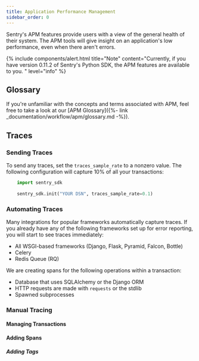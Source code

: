 ```yaml
---
title: Application Performance Management
sidebar_order: 0
---
```


Sentry's APM features provide users with a view of the general health of their system. The APM tools will give insight on an application's low performance, even when there aren't errors.

{% include components/alert.html
title="Note"
content="Currently, if you have version 0.11.2 of Sentry's Python SDK, the APM features are available to you. "
level="info"
%}

## Glossary
If you're unfamiliar with the concepts and terms associated with APM, feel free to take a look at our [APM Glossary]({%- link _documentation/workflow/apm/glossary.md -%}). 

## Traces

### Sending Traces
To send any traces, set the `traces_sample_rate`
to a nonzero value. The following configuration will capture 10% of
all your transactions:

```python
    import sentry_sdk
    
    sentry_sdk.init("YOUR DSN", traces_sample_rate=0.1)
```

### Automating Traces
Many integrations for popular frameworks automatically capture traces. If you already have any of the following frameworks set up for error reporting, you will start to see traces immediately:

- All WSGI-based frameworks (Django, Flask, Pyramid, Falcon, Bottle)
- Celery
- Redis Queue (RQ)

We are creating spans for the following operations within a transaction:

- Database that uses SQLAlchemy or the Django ORM
- HTTP requests are made with `requests` or the stdlib
- Spawned subprocesses

### Manual Tracing

#### Managing Transactions

#### Adding Spans

##### Adding Tags